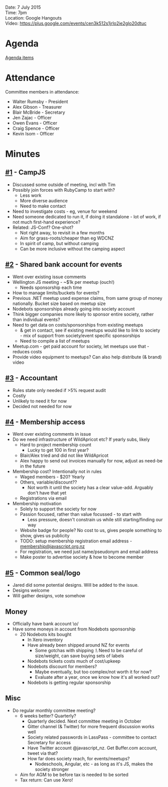 Date: 7 July 2015   
Time: 7pm   
Location: Google Hangouts  
Video: https://plus.google.com/events/cen3k512s1jrlo2ie2glo20dtuc

# Agenda

[Agenda items](https://github.com/JavaScript-NZ/Society-Meetings/milestones/Meeting-2015-01)

# Attendance
Committee members in attendance:
* Walter Rumsby - President
* Alex Gibson - Treasurer
* Blair McBride - Secretary
* Jen Zajac - Officer
* Owen Evans - Officer
* Craig Spence - Officer
* Kevin Isom - Officer


# Minutes

## [#1](https://github.com/JavaScript-NZ/Society-Meetings/issues/1) - CampJS
* Discussed some outside of meeting, incl with Tim
* Possibly join forces with RubyCamp to start with?
  * Less work
  * More diverse audience
  * Need to make contact
* Need to investigate costs - eg, venue for weekend
* Need someone dedicated to run it, if doing it standalone - lot of work, if not much first-hand experience?
* Related: JS-Conf? One-shot?
  * Not right away, to revisit in a few months
  * Aim for grass-roots/cheaper than eg WDCNZ
  * In spirit of camp, but without camping
  * Can be more inclusive without the camping aspect
	
## [#2](https://github.com/JavaScript-NZ/Society-Meetings/issues/2) - Shared bank account for events
* Went over existing issue comments
* Wellington JS meeting - ~$1k per meetup (ouch!)
  * Needs sponsorship each time
* How to manage limits/buckets for events?
* Previous .NET meetup used expense claims, from same group of money nationally. Bucket size based on meetup size
* Nodebots sponsorships already going into society account
* Think bigger companies more likely to sponsor entire society, rather than individual events?
* Need to get data on costs/sponsorships from existing meetups
  * & get in contact, see if existing meetups would like to link to society - mix of support from society/event specific sponsorships
  * Need to compile a list of meetups
* Meetup.com - get paid account for society, let meetups use that - reduces costs
* Provide video equipment to meetups? Can also help distribute (& brand) video

## [#3](https://github.com/JavaScript-NZ/Society-Meetings/issues/3) - Accountant
* Rules state only needed if >5% request audit
* Costly
* Unlikely to need it for now
* Decided not needed for now

## [#4](https://github.com/JavaScript-NZ/Society-Meetings/issues/4) - Membership access
* Went over existing comments in issue
* Do we need infrastructure of WildApricot etc? If yearly subs, likely 
  * Hard to project membership count
    * Lucky to get 100 in first year?
  * Blair/Alex tried and did not like WildApricot
  * Alex happy to send out invoices manually for now, adjust as need-be in the future
* Membership cost? Intentionally not in rules
  * Waged members - $20? Yearly
  * Others, variable/discount??
    * Not worth it until the society has a clear value-add. Arguably don't have that yet
  * Registrations via email
* Membership motivation
  * Solely to support the society for now
  * Passion focused, rather than value focussed - to start with
    * Less pressure, doesn't constrain us while still starting/finding our way
  * Website badge for people? No cost to us, gives people something to show, gives us publicity
  * TODO: setup membership registration email address - membership@javascript.org.nz
  * For registration, we need just name/pseudonym and email address
  * Make poster to advertise society & how to become member

## [#5](https://github.com/JavaScript-NZ/Society-Meetings/issues/5) - Common seal/logo

* Jared did some potential designs. Will be added to the issue.
* Designs welcome
* Will gather designs, vote somehow 

## Money

* Officially have bank account \o/
* Have some moneys in account from Nodebots sponsorship
  * 20 Nodebots kits bought 
    * In Xero inventory
    * Have already been shipped around NZ for events
      * Some gotchas with shipping :\ Need to be careful of size/weight, can save buying sets of labels
    * Nodebots tickets costs much of cost/upkeep
    * Nodebots discount for members?
      * Maybe eventually, but too complex/not worth it for now?
      * Evaluate after a year, once we know how it's all worked out?
    * Nodebots is getting regular sponsorship
	
## Misc

* Do regular monthly committee meeting?
  * 6 weeks better? Quarterly?
	  * Quarterly decided. Next committee meeting in October
	* Gitter channel (& Twitter) for more frequent discussion works well
	* Society related passwords in LassPass - committee to contact Secretary for access
	* Have Twitter account @javascript_nz. Get Buffer.com account, tweet via that?
	* How far does society reach, for events/meetups?
	  * Nodeschools, Angular, etc - as long as it's JS, makes the society stronger
  * Aim for AGM to be before tax is needed to be sorted
  * Tax return: Can use Xero!
